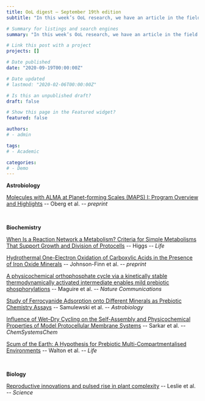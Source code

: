 ```yaml
---
title: OoL digest — September 19th edition
subtitle: "In this week’s OoL research, we have an article in the field of astrobiology from Oberg that presents the results of a chemical composition mapping of five young stars with the ALMA observatory, including organic molecules like nitriles, relevant for the OoL. In biochemistry, Maguire reports on a probiotic system incorporating an orthophosphate cycle that could have been part of the first metabolism on Earth, Johnson-Finn presents hydrothermal experiments suggesting minerals can enhance the complexity of organic product pathways for carboxylic acids,	Sarkar reports experiments on wet-dry cycling and its effect on membrane formation/encapsulation, Walton presents a new 'scum' hypothesis aiming to overcome the instability of prebiotic membranes, Samulewski analyzes the interaction between ferrocyanide and minerals, concluding that the former may have been a source of cyanide on the primitive Earth, and Higgs proposes a set of three criteria for a set of chemical reactions to form a metabolism. Finally, we have an article in biology from Leslie that examines the evolution of complexity in plants, which would have occurred in two separate moments. Happy reading !"

# Summary for listings and search engines
summary: "In this week’s OoL research, we have an article in the field of astrobiology from Oberg that presents the results of a chemical composition mapping of five young stars with the ALMA observatory, including organic molecules like nitriles, relevant for the OoL. In biochemistry, Maguire reports on a probiotic system incorporating an orthophosphate cycle that could have been part of the first metabolism on Earth, Johnson-Finn presents hydrothermal experiments suggesting minerals can enhance the complexity of organic product pathways for carboxylic acids,	Sarkar reports experiments on wet-dry cycling and its effect on membrane formation/encapsulation, Walton presents a new 'scum' hypothesis aiming to overcome the instability of prebiotic membranes, Samulewski analyzes the interaction between ferrocyanide and minerals, concluding that the former may have been a source of cyanide on the primitive Earth, and Higgs proposes a set of three criteria for a set of chemical reactions to form a metabolism. Finally, we have an article in biology from Leslie that examines the evolution of complexity in plants, which would have occurred in two separate moments. Happy reading !"

# Link this post with a project
projects: []

# Date published
date: "2020-09-19T00:00:00Z"

# Date updated
# lastmod: "2020-02-06T00:00:00Z"

# Is this an unpublished draft?
draft: false

# Show this page in the Featured widget?
featured: false

authors:
# - admin

tags:
# - Academic

categories:
# - Demo
---
```


**Astrobiology**

[Molecules with ALMA at Planet-forming Scales (MAPS) I: Program Overview and Highlights](http://arxiv.org/abs/2109.06268) -- Oberg et al. -- *preprint*

<br>

**Biochemistry**

[When Is a Reaction Network a Metabolism? Criteria for Simple Metabolisms That Support Growth and Division of Protocells](https://doi.org/10.3390/life11090966) -- Higgs -- *Life*

[Hydrothermal One-Electron Oxidation of Carboxylic Acids in the Presence of Iron Oxide Minerals](https://doi.org/10.1021/acsearthspacechem.1c00139) -- Johnson-Finn et al. -- *preprint*

[A physicochemical orthophosphate cycle via a kinetically stable thermodynamically activated intermediate enables mild prebiotic phosphorylations](https://doi.org/10.1038/s41467-021-25555-x) -- Maguire et al. -- *Nature Communications*

[Study of Ferrocyanide Adsorption onto Different Minerals as Prebiotic Chemistry Assays](https://doi.org/10.1089/ast.2020.2322) -- Samulewski et al. -- *Astrobiology*

[Influence of Wet–Dry Cycling on the Self-Assembly and Physicochemical Properties of Model Protocellular Membrane Systems](https://doi.org/10.1002/syst.202100014) -- Sarkar et al. -- *ChemSystemsChem*

[Scum of the Earth: A Hypothesis for Prebiotic Multi-Compartmentalised Environments](https://doi.org/10.3390/life11090976) -- Walton et al. -- *Life*

<br>

**Biology**

[Reproductive innovations and pulsed rise in plant complexity](https://doi.org/10.1126/science.abi6984) -- Leslie et al. -- *Science*
